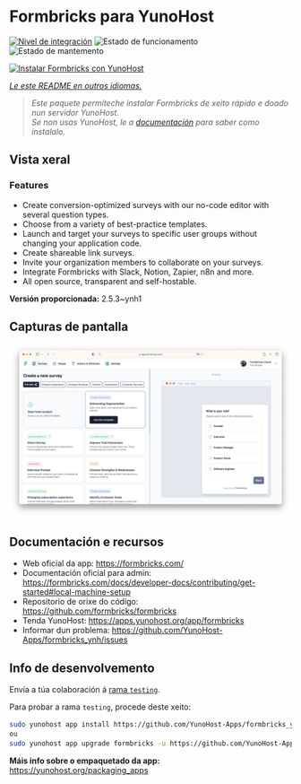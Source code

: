 <!--
NOTA: Este README foi creado automáticamente por <https://github.com/YunoHost/apps/tree/master/tools/readme_generator>
NON debe editarse manualmente.
-->

# Formbricks para YunoHost

[![Nivel de integración](https://dash.yunohost.org/integration/formbricks.svg)](https://ci-apps.yunohost.org/ci/apps/formbricks/) ![Estado de funcionamento](https://ci-apps.yunohost.org/ci/badges/formbricks.status.svg) ![Estado de mantemento](https://ci-apps.yunohost.org/ci/badges/formbricks.maintain.svg)

[![Instalar Formbricks con YunoHost](https://install-app.yunohost.org/install-with-yunohost.svg)](https://install-app.yunohost.org/?app=formbricks)

*[Le este README en outros idiomas.](./ALL_README.md)*

> *Este paquete permíteche instalar Formbricks de xeito rápido e doado nun servidor YunoHost.*  
> *Se non usas YunoHost, le a [documentación](https://yunohost.org/install) para saber como instalalo.*

## Vista xeral

### Features

- Create conversion-optimized surveys with our no-code editor with several question types.
- Choose from a variety of best-practice templates.
- Launch and target your surveys to specific user groups without changing your application code.
- Create shareable link surveys.
- Invite your organization members to collaborate on your surveys.
- Integrate Formbricks with Slack, Notion, Zapier, n8n and more.
- All open source, transparent and self-hostable.


**Versión proporcionada:** 2.5.3~ynh1

## Capturas de pantalla

![Captura de pantalla de Formbricks](./doc/screenshots/screenshot.png)

## Documentación e recursos

- Web oficial da app: <https://formbricks.com/>
- Documentación oficial para admin: <https://formbricks.com/docs/developer-docs/contributing/get-started#local-machine-setup>
- Repositorio de orixe do código: <https://github.com/formbricks/formbricks>
- Tenda YunoHost: <https://apps.yunohost.org/app/formbricks>
- Informar dun problema: <https://github.com/YunoHost-Apps/formbricks_ynh/issues>

## Info de desenvolvemento

Envía a túa colaboración á [rama `testing`](https://github.com/YunoHost-Apps/formbricks_ynh/tree/testing).

Para probar a rama `testing`, procede deste xeito:

```bash
sudo yunohost app install https://github.com/YunoHost-Apps/formbricks_ynh/tree/testing --debug
ou
sudo yunohost app upgrade formbricks -u https://github.com/YunoHost-Apps/formbricks_ynh/tree/testing --debug
```

**Máis info sobre o empaquetado da app:** <https://yunohost.org/packaging_apps>
